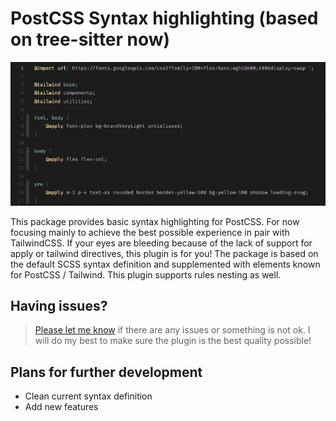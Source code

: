 # PostCSS Syntax highlighting (based on tree-sitter now)

<img src="https://raw.githubusercontent.com/widersky/postcss-nova-plugin/main/Images/screenshot.png" alt="PostCSS for Nova" />

This package provides basic syntax highlighting for PostCSS. For now focusing mainly to achieve the best possible experience in pair with TailwindCSS. If your eyes are bleeding because of the lack of support for apply or tailwind directives, this plugin is for you! The package is based on the default SCSS syntax definition and supplemented with elements known for PostCSS / Tailwind. This plugin supports rules nesting as well.

## Having issues?

> [Please let me know](https://github.com/widersky/postcss-nova-plugin/issues) if there are any issues or something is not ok. I will do my best to make sure the plugin is the best quality possible!

## Plans for further development

* Clean current syntax definition
* Add new features